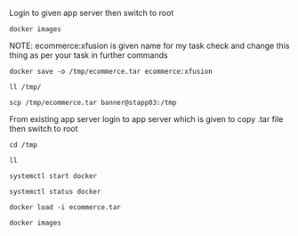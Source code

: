 Login to given app server then switch to root

```
docker images
```
NOTE: ecommerce:xfusion is given name for my task check and change this thing as per your task in further commands 
```
docker save -o /tmp/ecommerce.tar ecommerce:xfusion
```
```
ll /tmp/
```
```
scp /tmp/ecommerce.tar banner@stapp03:/tmp
```
From existing app server login to app server which is given to copy .tar file then switch to root
```
cd /tmp
```
```
ll
```
```
systemctl start docker
```
```
systemctl status docker
```
```
docker load -i ecommerce.tar
```
```
docker images
```
